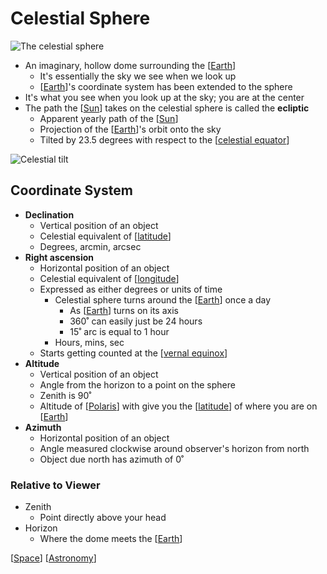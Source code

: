 # Celestial Sphere

![The celestial sphere](/assets/second-brain/2020-09-08-20-03-08.png)

- An imaginary, hollow dome surrounding the [[Earth]]
  - It's essentially the sky we see when we look up
  - [[Earth]]'s coordinate system has been extended to the sphere
- It's what you see when you look up at the sky; you are at the center
- The path the [[Sun]] takes on the celestial sphere is called the **ecliptic**
  - Apparent yearly path of the [[Sun]]
  - Projection of the [[Earth]]'s orbit onto the sky
  - Tilted by 23.5 degrees with respect to the [[celestial equator]]

![Celestial tilt](/assets/second-brain/2020-09-08-20-33-12.png)

## Coordinate System

- **Declination**
  - Vertical position of an object
  - Celestial equivalent of [[latitude]]
  - Degrees, arcmin, arcsec
- **Right ascension**
  - Horizontal position of an object
  - Celestial equivalent of [[longitude]]
  - Expressed as either degrees or units of time
    - Celestial sphere turns around the [[Earth]] once a day
      - As [[Earth]] turns on its axis
      - 360˚ can easily just be 24 hours
      - 15˚ arc is equal to 1 hour
    - Hours, mins, sec
  - Starts getting counted at the [[vernal equinox]]
- **Altitude**
  - Vertical position of an object
  - Angle from the horizon to a point on the sphere
  - Zenith is 90˚
  - Altitude of [[Polaris]] with give you the [[latitude]] of where you are on [[Earth]]
- **Azimuth**
  - Horizontal position of an object
  - Angle measured clockwise around observer's horizon from north
  - Object due north has azimuth of 0˚

### Relative to Viewer

- Zenith
  - Point directly above your head
- Horizon
  - Where the dome meets the [[Earth]]

[[Space]] [[Astronomy]]

[//begin]: # "Autogenerated link references for markdown compatibility"
[Earth]: earth "Earth 🜨"
[Sun]: sun "Sun"
[celestial equator]: celestial-equator "Celestial Equator"
[latitude]: latitude "Latitude"
[longitude]: longitude "Longitude"
[vernal equinox]: vernal-equinox "Vernal (Spring) Equinox"
[Polaris]: polaris "Polaris"
[Space]: space "Space"
[Astronomy]: astronomy "Astronomy"
[//end]: # "Autogenerated link references"